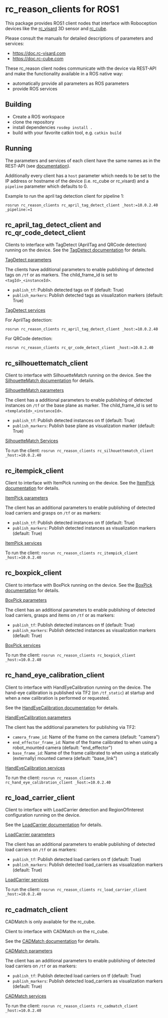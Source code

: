 rc_reason_clients for ROS1
==========================

This package provides ROS1 client nodes that interface with Roboception devices like the [rc_visard](https://roboception.com/rc_visard) 3D sensor and [rc_cube](https://roboception.com/rc_cube).

Please consult the manuals for detailed descriptions of parameters and services:

* https://doc.rc-visard.com
* https://doc.rc-cube.com

These rc_reason client nodes communicate with the device via REST-API and make the functionality available in a ROS native way:

* automatically provide all parameters as ROS parameters
* provide ROS services

Building
--------

* Create a ROS workspace
* clone the repository
* install dependencies `rosdep install .`
* build with your favorite catkin tool, e.g. `catkin build`

Running
--------

The parameters and services of each client have the same names as in the REST-API (see [documentation](https://doc.rc-visard.com)).

Additionally every client has a `host` parameter which needs to be set to the IP address or hostname of the device (i.e. rc_cube or rc_visard) and a `pipeline` parameter which defaults to 0.

Example to run the april tag detection client for pipeline 1:

```
rosrun rc_reason_clients rc_april_tag_detect_client _host:=10.0.2.40 _pipeline:=1
```

rc_april_tag_detect_client and rc_qr_code_detect_client
-------------------------------------------------------

Clients to interface with TagDetect (AprilTag and QRCode detection) running on the device.
See the [TagDetect documentation](https://doc.rc-visard.com/latest/en/tagdetect.html) for details.

[TagDetect parameters](https://doc.rc-visard.com/latest/en/tagdetect.html#parameters)

The clients have additional parameters to enable publishing of detected tags on `/tf` or as markers.
The child_frame_id is set to `<tagId>_<instanceId>`.

* `publish_tf`: Publish detected tags on tf (default: True)
* `publish_markers`: Publish detected tags as visualization markers (default: True)

[TagDetect services](https://doc.rc-visard.com/latest/en/tagdetect.html#services)

For AprilTag detection:

`rosrun rc_reason_clients rc_april_tag_detect_client _host:=10.0.2.40`

For QRCode detection:

`rosrun rc_reason_clients rc_qr_code_detect_client _host:=10.0.2.40`

rc_silhouettematch_client
-------------------------

Client to interface with SilhouetteMatch running on the device.
See the [SilhouetteMatch documentation](https://doc.rc-visard.com/latest/en/silhouettematch.html) for details.

[SilhouetteMatch parameters](https://doc.rc-visard.com/latest/en/silhouettematch.html#parameters)

The client has a additional parameters to enable publishing of detected instances on `/tf` or the base plane as marker.
The child_frame_id is set to `<templateId>_<instanceId>`.

* `publish_tf`: Publish detected instances on tf (default: True)
* `publish_markers`: Publish base plane as visualization marker (default: True)

[SilhouetteMatch Services](https://doc.rc-visard.com/latest/en/silhouettematch.html#services)

To run the client:
`rosrun rc_reason_clients rc_silhouettematch_client _host:=10.0.2.40`

rc_itempick_client
------------------

Client to interface with ItemPick running on the device.
See the [ItemPick documentation](https://doc.rc-visard.com/latest/en/itempick.html) for details.

[ItemPick parameters](https://doc.rc-visard.com/latest/en/itempick.html#parameters)

The client has an additional parameters to enable publishing of detected load carriers and grasps on `/tf` or as markers:

* `publish_tf`: Publish detected instances on tf (default: True)
* `publish_markers`: Publish detected instances as visualization markers (default: True)

[ItemPick services](https://doc.rc-visard.com/latest/en/itempick.html#services)

To run the client:
`rosrun rc_reason_clients rc_itempick_client _host:=10.0.2.40`

rc_boxpick_client
-----------------

Client to interface with BoxPick running on the device.
See the [BoxPick documentation](https://doc.rc-visard.com/latest/en/itempick.html) for details.

[BoxPick parameters](https://doc.rc-visard.com/latest/en/itempick.html#parameters)

The client has an additional parameters to enable publishing of detected load carriers, grasps and items on `/tf` or as markers:

* `publish_tf`: Publish detected instances on tf (default: True)
* `publish_markers`: Publish detected instances as visualization markers (default: True)

[BoxPick services](https://doc.rc-visard.com/latest/en/itempick.html#services)

To run the client:
`rosrun rc_reason_clients rc_boxpick_client _host:=10.0.2.40`

rc_hand_eye_calibration_client
------------------------------

Client to interface with HandEyeCalibration running on the device.
The hand-eye calibration is published via TF2 (on `/tf_static`) at startup and when a new calibration is performed or requested.

See the [HandEyeCalibration documentation](https://doc.rc-visard.com/latest/en/handeye_calibration.html) for details.

[HandEyeCalibration parameters](https://doc.rc-visard.com/latest/en/handeye_calibration.html#parameters)

The client has the additional parameters for publishing via TF2:

* `camera_frame_id`: Name of the frame on the camera (default: "camera")
* `end_effector_frame_id`: Name of the frame calibrated to when using a robot_mounted camera (default: "end_effector")
* `base_frame_id`: Name of the frame calibrated to when using a statically (externally) mounted camera (default: "base_link")

[HandEyeCalibration services](https://doc.rc-visard.com/latest/en/handeye_calibration.html#services)

To run the client:
`rosrun rc_reason_clients rc_hand_eye_calibration_client _host:=10.0.2.40`

rc_load_carrier_client
----------------------

Client to interface with LoadCarrier detection and RegionOfInterest configuration running on the device.

See the [LoadCarrier documentation](https://doc.rc-visard.com/latest/en/loadcarrier.html) for details.

[LoadCarrier parameters](https://doc.rc-visard.com/latest/en/loadcarrier.html#parameters)

The client has an additional parameters to enable publishing of detected load carriers on `/tf` or as markers:

* `publish_tf`: Publish detected load carriers on tf (default: True)
* `publish_markers`: Publish detected load_carriers as visualization markers (default: True)

[LoadCarrier services](https://doc.rc-visard.com/latest/en/loadcarrier.html#services)

To run the client:
`rosrun rc_reason_clients rc_load_carrier_client _host:=10.0.2.40`

rc_cadmatch_client
------------------

CADMatch is only available for the rc_cube.

Client to interface with CADMatch on the rc_cube.

See the [CADMatch documentation](https://doc.rc-cube.com/latest/en/cadmatch.html) for details.

[CADMatch parameters](https://doc.rc-cube.com/latest/en/cadmatch.html#parameters)

The client has an additional parameters to enable publishing of detected load carriers on `/tf` or as markers:

* `publish_tf`: Publish detected load carriers on tf (default: True)
* `publish_markers`: Publish detected load_carriers as visualization markers (default: True)

[CADMatch services](https://doc.rc-cube.com/latest/en/cadmatch.html#services)

To run the client:
`rosrun rc_reason_clients rc_cadmatch_client _host:=10.0.2.40`
